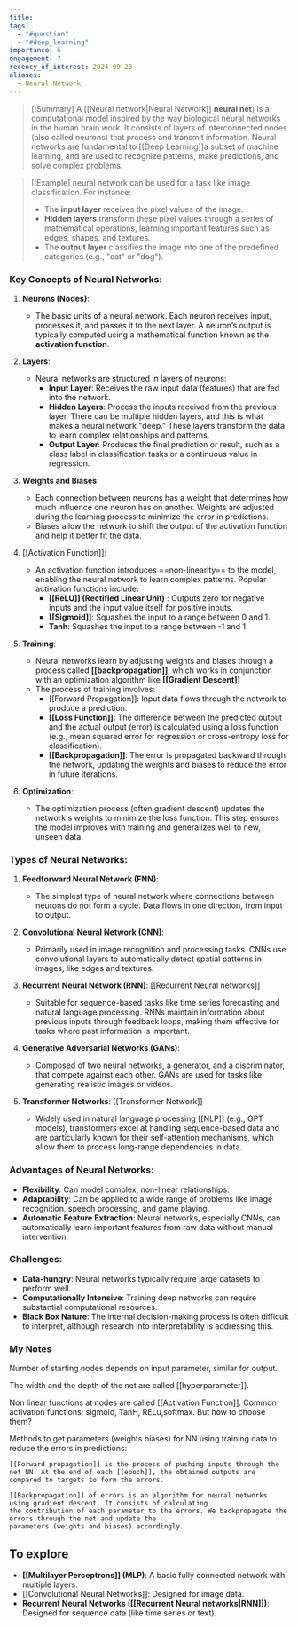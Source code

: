 ```yaml
---
title: 
tags:
  - "#question"
  - "#deep_learning"
importance: 6
engagement: 7
recency_of_interest: 2024-09-28
aliases:
  - Neural Network
---
```



>[!Summary]
> A [[Neural network|Neural Network]] **neural net**) is a computational model inspired by the way biological neural networks in the human brain work. It consists of layers of interconnected nodes (also called neurons) that process and transmit information. Neural networks are fundamental to [[Deep Learning]]a subset of machine learning, and are used to recognize patterns, make predictions, and solve complex problems.

>[!Example]
>   neural network can be used for a task like image classification. For instance:
>  - The **input layer** receives the pixel values of the image.
>  - **Hidden layers** transform these pixel values through a series of mathematical operations, learning important features such as edges, shapes, and textures.
>  - The **output layer** classifies the image into one of the predefined categories (e.g., "cat" or "dog").

### Key Concepts of Neural Networks:

1. **Neurons (Nodes)**:
   - The basic units of a neural network. Each neuron receives input, processes it, and passes it to the next layer. A neuron’s output is typically computed using a mathematical function known as the **activation function**.

2. **Layers**:
   - Neural networks are structured in layers of neurons:
     - **Input Layer**: Receives the raw input data (features) that are fed into the network.
     - **Hidden Layers**: Process the inputs received from the previous layer. There can be multiple hidden layers, and this is what makes a neural network "deep." These layers transform the data to learn complex relationships and patterns.
     - **Output Layer**: Produces the final prediction or result, such as a class label in classification tasks or a continuous value in regression.

3. **Weights and Biases**:
   - Each connection between neurons has a weight that determines how much influence one neuron has on another. Weights are adjusted during the learning process to minimize the error in predictions.
   - Biases allow the network to shift the output of the activation function and help it better fit the data.

4. [[Activation Function]]:
   - An activation function introduces ==non-linearity== to the model, enabling the neural network to learn complex patterns. Popular activation functions include:
     - **[[ReLU]] (Rectified Linear Unit)** : Outputs zero for negative inputs and the input value itself for positive inputs.
     - **[[Sigmoid]]**: Squashes the input to a range between 0 and 1.
     - **Tanh**: Squashes the input to a range between -1 and 1.

5. **Training**:
   - Neural networks learn by adjusting weights and biases through a process called **[[backpropagation]]**, which works in conjunction with an optimization algorithm like **[[Gradient Descent]]**
   - The process of training involves:
     - [[Forward Propagation]]: Input data flows through the network to produce a prediction.
     - **[[Loss Function]]**: The difference between the predicted output and the actual output (error) is calculated using a loss function (e.g., mean squared error for regression or cross-entropy loss for classification).
     - **[[Backpropagation]]**: The error is propagated backward through the network, updating the weights and biases to reduce the error in future iterations.

6. **Optimization**:
   - The optimization process (often gradient descent) updates the network's weights to minimize the loss function. This step ensures the model improves with training and generalizes well to new, unseen data.

### Types of Neural Networks:

1. **Feedforward Neural Network (FNN)**:
   - The simplest type of neural network where connections between neurons do not form a cycle. Data flows in one direction, from input to output.

2. **Convolutional Neural Network (CNN)**:
   - Primarily used in image recognition and processing tasks. CNNs use convolutional layers to automatically detect spatial patterns in images, like edges and textures.

3. **Recurrent Neural Network (RNN)**: [[Recurrent Neural networks]]
   - Suitable for sequence-based tasks like time series forecasting and natural language processing. RNNs maintain information about previous inputs through feedback loops, making them effective for tasks where past information is important.

4. **Generative Adversarial Networks (GANs)**:
   - Composed of two neural networks, a generator, and a discriminator, that compete against each other. GANs are used for tasks like generating realistic images or videos.

5. **Transformer Networks**: [[Transformer Network]]
   - Widely used in natural language processing [[NLP]] (e.g., GPT models), transformers excel at handling sequence-based data and are particularly known for their self-attention mechanisms, which allow them to process long-range dependencies in data.

### Advantages of Neural Networks:
- **Flexibility**: Can model complex, non-linear relationships.
- **Adaptability**: Can be applied to a wide range of problems like image recognition, speech processing, and game playing.
- **Automatic Feature Extraction**: Neural networks, especially CNNs, can automatically learn important features from raw data without manual intervention.
### Challenges:
- **Data-hungry**: Neural networks typically require large datasets to perform well.
- **Computationally Intensive**: Training deep networks can require substantial computational resources.
- **Black Box Nature**: The internal decision-making process is often difficult to interpret, although research into interpretability is addressing this.
### My Notes

Number of starting nodes depends on input parameter, similar for output.

The width and the depth of the net are called [[hyperparameter]].

Non linear functions at nodes are called [[Activation Function]]. Common activation functions:
sigmoid, TanH, RELu,softmax. But how to choose them?

Methods to get parameters (weights biases) for NN using training data to reduce the errors in predictions: 

	[[Forward propagation]] is the process of pushing inputs through the net NN. At the end of each [[epoch]], the obtained outputs are
	compared to targets to form the errors.
	
	[[Backpropagation]] of errors is an algorithm for neural networks using gradient descent. It consists of calculating
	the contribution of each parameter to the errors. We backpropagate the errors through the net and update the
	parameters (weights and biases) accordingly.
## To explore

- **[[Multilayer Perceptrons]] (MLP)**: A basic fully connected network with multiple layers.
- [[Convolutional Neural Networks]]: Designed for image data.
- **Recurrent Neural Networks ([[Recurrent Neural networks|RNN]])**: Designed for sequence data (like time series or text).